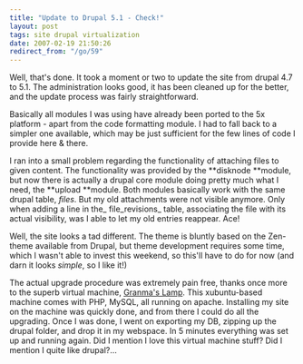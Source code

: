 ```yaml
---
title: "Update to Drupal 5.1 - Check!"
layout: post
tags: site drupal virtualization
date: 2007-02-19 21:50:26
redirect_from: "/go/59"
---
```


Well, that's done. It took a moment or two to update the site from drupal 4.7 to 5.1. The administration looks good, it has been cleaned up for the better, and the update process was fairly straightforward. 

Basically all modules I was using have already been ported to the 5x platform - apart from the code formatting module. I had to fall back to a simpler one available, which may be just sufficient for the few lines of code I provide here & there.

I ran into a small problem regarding the functionality of attaching files to given content. The functionality was provided by the **disknode **module, but now there is actually a drupal core module doing pretty much what I need, the **upload **module. Both modules basically work with the same drupal table, _files_. But my old attachments were not visible anymore. Only when adding a line in the_ file_revisions_ table, associating the file with its actual visibility, was I able to let my old entries reappear. Ace!

Well, the site looks a tad different. The theme is bluntly based on the Zen-theme available from Drupal, but theme development requires some time, which I wasn't able to invest this weekend, so this'll have to do for now (and darn it looks _simple_, so I like it!)

The actual upgrade procedure was extremely pain free, thanks once more to the superb virtual machine, [Granma's Lamp](http://canned-os.blogspot.com/2006/10/grandmas-lamp-its-easy-enough-for.html "LAMP so easy, even your grandma can do it!"). This xubuntu-based machine comes with PHP, MySQL, all running on apache. Installing my site on the machine was quickly done, and from there I could do all the upgrading. Once I was done, I went on exporting my DB, zipping up the drupal folder, and drop it in my webspace. In 5 minutes everything was set up and running again. Did I mention I love this virtual machine stuff? Did I mention I quite like drupal?...